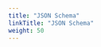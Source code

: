```yaml
---
title: "JSON Schema"
linkTitle: "JSON Schema"
weight: 50
---
```


<!-- Include from a free CDN -->
<script src="https://cdn.rawgit.com/caldwell/renderjson/master/renderjson.js"></script>

<!-- Element where the list will be created -->
<div id="container"></div>

<script>
    // The JSObject that you want to render
	var data = {
  "title": "RailJsonInfra",
  "type": "object",
  "properties": {
    "version": {
      "title": "Version",
      "enum": [
        "2.3.0"
      ],
      "type": "string"
    },
    "operational_points": {
      "title": "Operational Points",
      "type": "array",
      "items": {
        "$ref": "#/definitions/OperationalPoint"
      }
    },
    "routes": {
      "title": "Routes",
      "type": "array",
      "items": {
        "$ref": "#/definitions/Route"
      }
    },
    "switch_types": {
      "title": "Switch Types",
      "type": "array",
      "items": {
        "$ref": "#/definitions/SwitchType"
      }
    },
    "switches": {
      "title": "Switches",
      "type": "array",
      "items": {
        "$ref": "#/definitions/Switch"
      }
    },
    "track_section_links": {
      "title": "Track Section Links",
      "type": "array",
      "items": {
        "$ref": "#/definitions/TrackSectionLink"
      }
    },
    "track_sections": {
      "title": "Track Sections",
      "type": "array",
      "items": {
        "$ref": "#/definitions/TrackSection"
      }
    },
    "speed_sections": {
      "title": "Speed Sections",
      "type": "array",
      "items": {
        "$ref": "#/definitions/SpeedSection"
      }
    },
    "catenaries": {
      "title": "Catenaries",
      "type": "array",
      "items": {
        "$ref": "#/definitions/Catenary"
      }
    },
    "signals": {
      "title": "Signals",
      "type": "array",
      "items": {
        "$ref": "#/definitions/Signal"
      }
    },
    "buffer_stops": {
      "title": "Buffer Stops",
      "type": "array",
      "items": {
        "$ref": "#/definitions/BufferStop"
      }
    },
    "detectors": {
      "title": "Detectors",
      "type": "array",
      "items": {
        "$ref": "#/definitions/Detector"
      }
    }
  },
  "required": [
    "version",
    "operational_points",
    "routes",
    "switch_types",
    "switches",
    "track_section_links",
    "track_sections",
    "speed_sections",
    "catenaries",
    "signals",
    "buffer_stops",
    "detectors"
  ],
  "definitions": {
    "ObjectReference": {
      "title": "ObjectReference",
      "type": "object",
      "properties": {
        "id": {
          "title": "Id",
          "maxLength": 255,
          "type": "string"
        },
        "type": {
          "title": "Type",
          "type": "string"
        }
      },
      "required": [
        "id",
        "type"
      ]
    },
    "OperationalPointPart": {
      "title": "OperationalPointPart",
      "type": "object",
      "properties": {
        "track": {
          "$ref": "#/definitions/ObjectReference"
        },
        "position": {
          "title": "Position",
          "type": "number"
        }
      },
      "required": [
        "track",
        "position"
      ]
    },
    "OperationalPoint": {
      "title": "OperationalPoint",
      "type": "object",
      "properties": {
        "id": {
          "title": "Id",
          "maxLength": 255,
          "type": "string"
        },
        "parts": {
          "title": "Parts",
          "type": "array",
          "items": {
            "$ref": "#/definitions/OperationalPointPart"
          }
        },
        "ci": {
          "title": "Ci",
          "type": "integer"
        },
        "ch": {
          "title": "Ch",
          "maxLength": 2,
          "type": "string"
        },
        "ch_short_label": {
          "title": "Ch Short Label",
          "maxLength": 255,
          "type": "string"
        },
        "ch_long_label": {
          "title": "Ch Long Label",
          "maxLength": 255,
          "type": "string"
        },
        "name": {
          "title": "Name",
          "maxLength": 255,
          "type": "string"
        }
      },
      "required": [
        "id",
        "parts",
        "ci",
        "ch",
        "name"
      ]
    },
    "Direction": {
      "title": "Direction",
      "description": "An enumeration.",
      "enum": [
        "START_TO_STOP",
        "STOP_TO_START"
      ],
      "type": "string"
    },
    "DirectionalTrackRange": {
      "title": "DirectionalTrackRange",
      "type": "object",
      "properties": {
        "track": {
          "$ref": "#/definitions/ObjectReference"
        },
        "begin": {
          "title": "Begin",
          "type": "number"
        },
        "end": {
          "title": "End",
          "type": "number"
        },
        "direction": {
          "$ref": "#/definitions/Direction"
        }
      },
      "required": [
        "track",
        "begin",
        "end",
        "direction"
      ]
    },
    "Route": {
      "title": "Route",
      "type": "object",
      "properties": {
        "id": {
          "title": "Id",
          "maxLength": 255,
          "type": "string"
        },
        "entry_point": {
          "$ref": "#/definitions/ObjectReference"
        },
        "exit_point": {
          "$ref": "#/definitions/ObjectReference"
        },
        "release_detectors": {
          "title": "Release Detectors",
          "type": "array",
          "items": {
            "$ref": "#/definitions/ObjectReference"
          }
        },
        "path": {
          "title": "Path",
          "type": "array",
          "items": {
            "$ref": "#/definitions/DirectionalTrackRange"
          }
        }
      },
      "required": [
        "id",
        "entry_point",
        "exit_point",
        "release_detectors",
        "path"
      ]
    },
    "SwitchPortConnection": {
      "title": "SwitchPortConnection",
      "type": "object",
      "properties": {
        "src": {
          "title": "Src",
          "type": "string"
        },
        "dst": {
          "title": "Dst",
          "type": "string"
        },
        "bidirectional": {
          "title": "Bidirectional",
          "type": "boolean"
        }
      },
      "required": [
        "src",
        "dst",
        "bidirectional"
      ]
    },
    "SwitchType": {
      "title": "SwitchType",
      "type": "object",
      "properties": {
        "id": {
          "title": "Id",
          "maxLength": 255,
          "type": "string"
        },
        "ports": {
          "title": "Ports",
          "type": "array",
          "items": {
            "type": "string"
          }
        },
        "groups": {
          "title": "Groups",
          "type": "object",
          "additionalProperties": {
            "type": "array",
            "items": {
              "$ref": "#/definitions/SwitchPortConnection"
            }
          }
        }
      },
      "required": [
        "id",
        "ports",
        "groups"
      ]
    },
    "Endpoint": {
      "title": "Endpoint",
      "description": "An enumeration.",
      "enum": [
        "BEGIN",
        "END"
      ],
      "type": "string"
    },
    "TrackEndpoint": {
      "title": "TrackEndpoint",
      "type": "object",
      "properties": {
        "endpoint": {
          "$ref": "#/definitions/Endpoint"
        },
        "track": {
          "$ref": "#/definitions/ObjectReference"
        }
      },
      "required": [
        "endpoint",
        "track"
      ]
    },
    "Switch": {
      "title": "Switch",
      "type": "object",
      "properties": {
        "id": {
          "title": "Id",
          "maxLength": 255,
          "type": "string"
        },
        "switch_type": {
          "$ref": "#/definitions/ObjectReference"
        },
        "group_change_delay": {
          "title": "Group Change Delay",
          "type": "number"
        },
        "ports": {
          "title": "Ports",
          "type": "object",
          "additionalProperties": {
            "$ref": "#/definitions/TrackEndpoint"
          }
        },
        "label": {
          "title": "Label",
          "type": "string"
        }
      },
      "required": [
        "id",
        "switch_type",
        "group_change_delay",
        "ports",
        "label"
      ]
    },
    "ApplicableDirections": {
      "title": "ApplicableDirections",
      "description": "An enumeration.",
      "enum": [
        "START_TO_STOP",
        "STOP_TO_START",
        "BOTH"
      ],
      "type": "string"
    },
    "TrackSectionLink": {
      "title": "TrackSectionLink",
      "type": "object",
      "properties": {
        "id": {
          "title": "Id",
          "maxLength": 255,
          "type": "string"
        },
        "src": {
          "$ref": "#/definitions/TrackEndpoint"
        },
        "dst": {
          "$ref": "#/definitions/TrackEndpoint"
        },
        "navigability": {
          "$ref": "#/definitions/ApplicableDirections"
        }
      },
      "required": [
        "id",
        "src",
        "dst",
        "navigability"
      ]
    },
    "LineString": {
      "title": "LineString",
      "description": "LineString Model",
      "type": "object",
      "properties": {
        "coordinates": {
          "title": "Coordinates",
          "minItems": 2,
          "type": "array",
          "items": {
            "anyOf": [
              {
                "type": "array",
                "minItems": 2,
                "maxItems": 2,
                "items": [
                  {
                    "anyOf": [
                      {
                        "type": "number"
                      },
                      {
                        "type": "integer"
                      }
                    ]
                  },
                  {
                    "anyOf": [
                      {
                        "type": "number"
                      },
                      {
                        "type": "integer"
                      }
                    ]
                  }
                ]
              },
              {
                "type": "array",
                "minItems": 3,
                "maxItems": 3,
                "items": [
                  {
                    "anyOf": [
                      {
                        "type": "number"
                      },
                      {
                        "type": "integer"
                      }
                    ]
                  },
                  {
                    "anyOf": [
                      {
                        "type": "number"
                      },
                      {
                        "type": "integer"
                      }
                    ]
                  },
                  {
                    "anyOf": [
                      {
                        "type": "number"
                      },
                      {
                        "type": "integer"
                      }
                    ]
                  }
                ]
              }
            ]
          }
        },
        "type": {
          "title": "Type",
          "const": "LineString",
          "type": "string"
        }
      },
      "required": [
        "coordinates"
      ]
    },
    "Slope": {
      "title": "Slope",
      "type": "object",
      "properties": {
        "gradient": {
          "title": "Gradient",
          "type": "number"
        },
        "begin": {
          "title": "Begin",
          "type": "number"
        },
        "end": {
          "title": "End",
          "type": "number"
        }
      },
      "required": [
        "gradient",
        "begin",
        "end"
      ]
    },
    "Curve": {
      "title": "Curve",
      "type": "object",
      "properties": {
        "radius": {
          "title": "Radius",
          "type": "number"
        },
        "begin": {
          "title": "Begin",
          "type": "number"
        },
        "end": {
          "title": "End",
          "type": "number"
        }
      },
      "required": [
        "radius",
        "begin",
        "end"
      ]
    },
    "LoadingGaugeType": {
      "title": "LoadingGaugeType",
      "description": "An enumeration.",
      "enum": [
        "G1",
        "G2",
        "GA",
        "GB",
        "GB1",
        "GC",
        "FR3.3",
        "FR3.3/GB/G2"
      ],
      "type": "string"
    },
    "ApplicableTrainType": {
      "title": "ApplicableTrainType",
      "description": "An enumeration.",
      "enum": [
        "FREIGHT",
        "PASSENGER"
      ],
      "type": "string"
    },
    "LoadingGaugeLimit": {
      "title": "LoadingGaugeLimit",
      "type": "object",
      "properties": {
        "category": {
          "$ref": "#/definitions/LoadingGaugeType"
        },
        "begin": {
          "title": "Begin",
          "type": "number"
        },
        "end": {
          "title": "End",
          "type": "number"
        },
        "applicable_train_type": {
          "$ref": "#/definitions/ApplicableTrainType"
        }
      },
      "required": [
        "category",
        "begin",
        "end",
        "applicable_train_type"
      ]
    },
    "TrackSection": {
      "title": "TrackSection",
      "type": "object",
      "properties": {
        "geo": {
          "$ref": "#/definitions/LineString"
        },
        "sch": {
          "$ref": "#/definitions/LineString"
        },
        "id": {
          "title": "Id",
          "maxLength": 255,
          "type": "string"
        },
        "length": {
          "title": "Length",
          "type": "number"
        },
        "line_code": {
          "title": "Line Code",
          "type": "integer"
        },
        "line_name": {
          "title": "Line Name",
          "maxLength": 255,
          "type": "string"
        },
        "track_number": {
          "title": "Track Number",
          "type": "integer"
        },
        "track_name": {
          "title": "Track Name",
          "maxLength": 255,
          "type": "string"
        },
        "navigability": {
          "$ref": "#/definitions/ApplicableDirections"
        },
        "slopes": {
          "title": "Slopes",
          "type": "array",
          "items": {
            "$ref": "#/definitions/Slope"
          }
        },
        "curves": {
          "title": "Curves",
          "type": "array",
          "items": {
            "$ref": "#/definitions/Curve"
          }
        },
        "loading_gauge_limits": {
          "title": "Loading Gauge Limits",
          "type": "array",
          "items": {
            "$ref": "#/definitions/LoadingGaugeLimit"
          }
        }
      },
      "required": [
        "geo",
        "sch",
        "id",
        "length",
        "line_code",
        "line_name",
        "track_number",
        "track_name",
        "navigability",
        "slopes",
        "curves"
      ]
    },
    "ApplicableDirectionsTrackRange": {
      "title": "ApplicableDirectionsTrackRange",
      "type": "object",
      "properties": {
        "track": {
          "$ref": "#/definitions/ObjectReference"
        },
        "begin": {
          "title": "Begin",
          "type": "number"
        },
        "end": {
          "title": "End",
          "type": "number"
        },
        "applicable_directions": {
          "$ref": "#/definitions/ApplicableDirections"
        }
      },
      "required": [
        "track",
        "begin",
        "end",
        "applicable_directions"
      ]
    },
    "SpeedSection": {
      "title": "SpeedSection",
      "type": "object",
      "properties": {
        "id": {
          "title": "Id",
          "maxLength": 255,
          "type": "string"
        },
        "speed_limit": {
          "title": "Speed Limit",
          "description": "Speed limit (m/s) applied by default to all trains",
          "type": "number"
        },
        "speed_limit_by_tag": {
          "title": "Speed Limit By Tag",
          "description": "Speed limit (m/s) applied to trains with a given tag",
          "type": "object",
          "additionalProperties": {
            "type": "number"
          }
        },
        "track_ranges": {
          "title": "Track Ranges",
          "type": "array",
          "items": {
            "$ref": "#/definitions/ApplicableDirectionsTrackRange"
          }
        }
      },
      "required": [
        "id",
        "speed_limit_by_tag",
        "track_ranges"
      ]
    },
    "Catenary": {
      "title": "Catenary",
      "type": "object",
      "properties": {
        "id": {
          "title": "Id",
          "maxLength": 255,
          "type": "string"
        },
        "voltage": {
          "title": "Voltage",
          "type": "number"
        },
        "track_ranges": {
          "title": "Track Ranges",
          "type": "array",
          "items": {
            "$ref": "#/definitions/ApplicableDirectionsTrackRange"
          }
        }
      },
      "required": [
        "id",
        "voltage",
        "track_ranges"
      ]
    },
    "Side": {
      "title": "Side",
      "description": "An enumeration.",
      "enum": [
        "LEFT",
        "RIGHT",
        "CENTER"
      ],
      "type": "string"
    },
    "Signal": {
      "title": "Signal",
      "type": "object",
      "properties": {
        "track": {
          "$ref": "#/definitions/ObjectReference"
        },
        "position": {
          "title": "Position",
          "type": "number"
        },
        "id": {
          "title": "Id",
          "maxLength": 255,
          "type": "string"
        },
        "direction": {
          "$ref": "#/definitions/Direction"
        },
        "sight_distance": {
          "title": "Sight Distance",
          "type": "number"
        },
        "linked_detector": {
          "$ref": "#/definitions/ObjectReference"
        },
        "aspects": {
          "title": "Aspects",
          "type": "array",
          "items": {
            "type": "string"
          }
        },
        "angle_sch": {
          "title": "Angle Sch",
          "description": "Schematic angle in degrees",
          "default": 0,
          "type": "number"
        },
        "angle_geo": {
          "title": "Angle Geo",
          "description": "Geographic angle in degrees",
          "default": 0,
          "type": "number"
        },
        "type_code": {
          "title": "Type Code",
          "type": "string"
        },
        "support_type": {
          "title": "Support Type",
          "type": "string"
        },
        "is_in_service": {
          "title": "Is In Service",
          "type": "boolean"
        },
        "is_lightable": {
          "title": "Is Lightable",
          "type": "boolean"
        },
        "is_operational": {
          "title": "Is Operational",
          "type": "boolean"
        },
        "comment": {
          "title": "Comment",
          "type": "string"
        },
        "physical_organization_group": {
          "title": "Physical Organization Group",
          "type": "string"
        },
        "responsible_group": {
          "title": "Responsible Group",
          "type": "string"
        },
        "label": {
          "title": "Label",
          "type": "string"
        },
        "installation_type": {
          "title": "Installation Type",
          "type": "string"
        },
        "value": {
          "title": "Value",
          "type": "string"
        },
        "side": {
          "description": "Side of the signal on the track",
          "default": "CENTER",
          "allOf": [
            {
              "$ref": "#/definitions/Side"
            }
          ]
        },
        "default_aspect": {
          "title": "Default Aspect",
          "description": "Aspect displayed when no train is around",
          "type": "string"
        }
      },
      "required": [
        "track",
        "position",
        "id",
        "direction",
        "sight_distance"
      ]
    },
    "BufferStop": {
      "title": "BufferStop",
      "type": "object",
      "properties": {
        "track": {
          "$ref": "#/definitions/ObjectReference"
        },
        "position": {
          "title": "Position",
          "type": "number"
        },
        "id": {
          "title": "Id",
          "maxLength": 255,
          "type": "string"
        },
        "applicable_directions": {
          "$ref": "#/definitions/ApplicableDirections"
        }
      },
      "required": [
        "track",
        "position",
        "id",
        "applicable_directions"
      ]
    },
    "Detector": {
      "title": "Detector",
      "type": "object",
      "properties": {
        "track": {
          "$ref": "#/definitions/ObjectReference"
        },
        "position": {
          "title": "Position",
          "type": "number"
        },
        "id": {
          "title": "Id",
          "maxLength": 255,
          "type": "string"
        },
        "applicable_directions": {
          "$ref": "#/definitions/ApplicableDirections"
        }
      },
      "required": [
        "track",
        "position",
        "id",
        "applicable_directions"
      ]
    }
  }
}
;
    // Render toggable list in the container element
    document.getElementById("container").appendChild(
        renderjson(data)
    );
</script>

<style>
#container {
	text-shadow: none;
	background:;
	padding: 1em;
}

.renderjson a {
	text-decoration: none;
}

.renderjson .disclosure {
	color: #aa026d;
	font-size: 150%;
}

.renderjson .syntax {
	color: grey;
}

.renderjson .string {
	color: black;
}

.renderjson .number {
	color: cyan;
}

.renderjson .boolean {
	color: plum;
}

.renderjson .key {
	color: #aa026d;
}

.renderjson .keyword {
	color: lightgoldenrodyellow;
}

.renderjson .object.syntax {
	color: lightseagreen;
}

.renderjson .array.syntax {
	color: lightsalmon;
}
</style>
